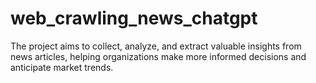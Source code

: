 # web_crawling_news_chatgpt
The project aims to collect, analyze, and extract valuable insights from news articles, helping organizations make more informed decisions and anticipate market trends.
